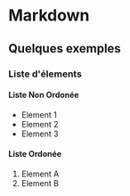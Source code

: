 # Markdown
## Quelques exemples
### Liste d'élements
#### Liste Non Ordonée
- Element 1
- Element 2 
- Element 3
#### Liste Ordonée
1. Element A
2. Element B
